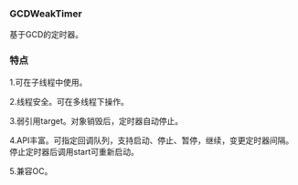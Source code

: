 ### GCDWeakTimer

基于GCD的定时器。

### 特点

1.可在子线程中使用。

2.线程安全。可在多线程下操作。

3.弱引用target。对象销毁后，定时器自动停止。

4.API丰富。可指定回调队列，支持启动、停止、暂停，继续，变更定时器间隔。停止定时器后调用start可重新启动。

5.兼容OC。